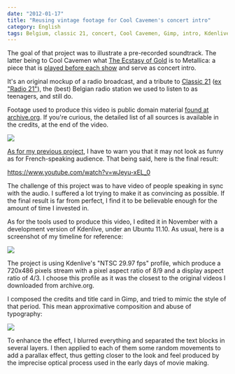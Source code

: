 ```yaml
---
date: "2012-01-17"
title: "Reusing vintage footage for Cool Cavemen's concert intro"
category: English
tags: Belgium, classic 21, concert, Cool Cavemen, Gimp, intro, Kdenlive, radio, RTBF, tribute, Ubuntu, Video, YouTube
---
```


The goal of that project was to illustrate a pre-recorded soundtrack. The latter being to Cool Cavemen what [The Ecstasy of Gold](https://en.wikipedia.org/wiki/The_Ecstasy_of_Gold) is to Metallica: a piece that is [played before each show](https://www.youtube.com/watch?v=PnX-wK2lVCQ) and serve as concert intro.

It's an original mockup of a radio broadcast, and a tribute to [Classic 21](https://www.rtbf.be/classic21/) ([ex "Radio 21"](https://en.wikipedia.org/wiki/Classic_21)), the (best) Belgian radio station we used to listen to as teenagers, and still do.

Footage used to produce this video is public domain material [found at archive.org](https://www.archive.org/details/movies). If you're curious, the detailed list of all sources is available in the credits, at the end of the video.

![]({attach}cool-cavemen-radio-concert-intro-preview.jpg)

[As for my previous project]({filename}/2011/nichrome-preview-behind-the-scene-video.md), I have to warn you that it may not look as funny as for French-speaking audience. That being said, here is the final result:

https://www.youtube.com/watch?v=wJeyu-xEL_0

The challenge of this project was to have video of people speaking in sync with the audio. I suffered a lot trying to make it as convincing as possible. If the final result is far from perfect, I find it to be believable enough for the amount of time I invested in.

As for the tools used to produce this video, I edited it in November with a development version of Kdenlive, under an Ubuntu 11.10. As usual, here is a screenshot of my timeline for reference:

![]({attach}cool-cavemen-radio-concert-intro-kdenlive-edit.png)

The project is using Kdenlive's "NTSC 29.97 fps" profile, which produce a 720x486 pixels stream with a pixel aspect ratio of 8/9 and a display aspect ratio of 4/3. I choose this profile as it was the closest to the original videos I downloaded from archive.org.

I composed the credits and title card in Gimp, and tried to mimic the style of that period. This mean approximative composition and abuse of typography:

![]({attach}title-card-gimp-edit.png)

To enhance the effect, I blurred everything and separated the text blocks in several layers. I then applied to each of them some random movements to add a parallax effect, thus getting closer to the look and feel produced by the imprecise optical process used in the early days of movie making.

